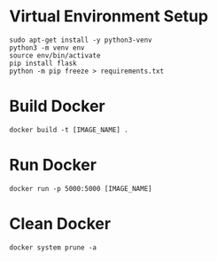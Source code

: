 # **Virtual Environment Setup**
```console
sudo apt-get install -y python3-venv
python3 -m venv env
source env/bin/activate
pip install flask
python -m pip freeze > requirements.txt
```

# **Build Docker**
```console
docker build -t [IMAGE_NAME] .
```

# **Run Docker**
```console
docker run -p 5000:5000 [IMAGE_NAME]
```

# **Clean Docker**
```console
docker system prune -a
```
